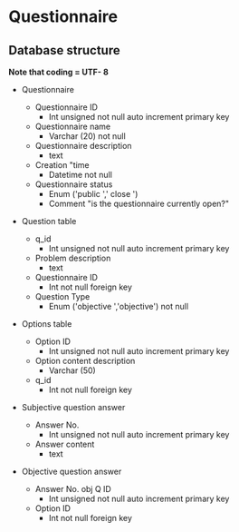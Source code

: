 # Questionnaire

## Database structure

**Note that coding = UTF- 8**

- Questionnaire
    - Questionnaire ID
        - Int unsigned not null auto increment primary key
    - Questionnaire name
        - Varchar (20) not null
    - Questionnaire description
        -  text
    - Creation "time
        - Datetime not null
    - Questionnaire status
        - Enum ('public ',' close ')
        - Comment "is the questionnaire currently open?"
- Question table
    - q_id
        - Int unsigned not null auto increment primary key
    - Problem description
        -  text
    - Questionnaire ID
        - Int not null foreign key
    - Question Type
        - Enum ('objective ','objective') not null

- Options table
    - Option ID
        - Int unsigned not null auto increment primary key
    - Option content description
        - Varchar (50)
    - q_id
        - Int not null foreign key

- Subjective question answer
    - Answer No.
        - Int unsigned not null auto increment primary key
    - Answer content
        -  text

- Objective question answer
    - Answer No. obj Q ID
        - Int unsigned not null auto increment primary key
    - Option ID
        - Int not null foreign key